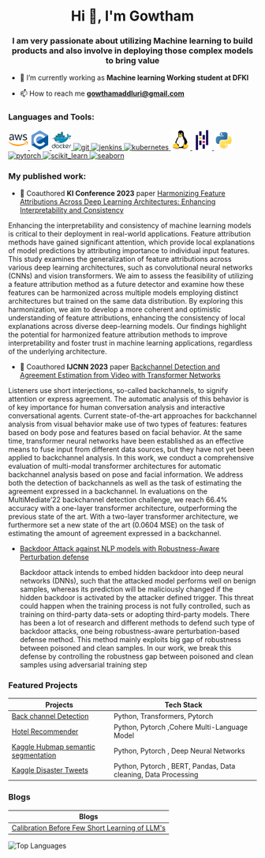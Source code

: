 <h1 align="center">Hi 👋, I'm Gowtham</h1>
<h3 align="center">I am very passionate about utilizing Machine learning to build products and also involve in deploying those complex models to bring value</h3>

- 🔭 I’m currently working as **Machine learning Working student at DFKI**



- 📫 How to reach me **gowthamaddluri@gmail.com**




<h3 align="left">Languages and Tools:</h3>
<p align="left"> <a href="https://aws.amazon.com" target="_blank" rel="noreferrer"> <img src="https://raw.githubusercontent.com/devicons/devicon/master/icons/amazonwebservices/amazonwebservices-original-wordmark.svg" alt="aws" width="40" height="40"/> </a>
<a href="https://www.cprogramming.com/" target="_blank" rel="noreferrer"> <img src="https://raw.githubusercontent.com/devicons/devicon/master/icons/c/c-original.svg" alt="c" width="40" height="40"/> </a> 
<a href="https://www.docker.com/" target="_blank" rel="noreferrer"> <img src="https://raw.githubusercontent.com/devicons/devicon/master/icons/docker/docker-original-wordmark.svg" alt="docker" width="40" height="40"/> </a> <a href="https://git-scm.com/" target="_blank" rel="noreferrer"> <img src="https://www.vectorlogo.zone/logos/git-scm/git-scm-icon.svg" alt="git" width="40" height="40"/> </a>
<a href="https://www.jenkins.io" target="_blank" rel="noreferrer"> <img src="https://www.vectorlogo.zone/logos/jenkins/jenkins-icon.svg" alt="jenkins" width="40" height="40"/> </a> <a href="https://kubernetes.io" target="_blank" rel="noreferrer"> <img src="https://www.vectorlogo.zone/logos/kubernetes/kubernetes-icon.svg" alt="kubernetes" width="40" height="40"/> </a> <a href="https://www.linux.org/" target="_blank" rel="noreferrer"> <img src="https://raw.githubusercontent.com/devicons/devicon/master/icons/linux/linux-original.svg" alt="linux" width="40" height="40"/> </a> <a href="https://pandas.pydata.org/" target="_blank" rel="noreferrer"> <img src="https://raw.githubusercontent.com/devicons/devicon/2ae2a900d2f041da66e950e4d48052658d850630/icons/pandas/pandas-original.svg" alt="pandas" width="40" height="40"/> </a> <a href="https://www.python.org" target="_blank" rel="noreferrer"> <img src="https://raw.githubusercontent.com/devicons/devicon/master/icons/python/python-original.svg" alt="python" width="40" height="40"/> </a> <a href="https://pytorch.org/" target="_blank" rel="noreferrer"> <img src="https://www.vectorlogo.zone/logos/pytorch/pytorch-icon.svg" alt="pytorch" width="40" height="40"/> </a> <a href="https://scikit-learn.org/" target="_blank" rel="noreferrer"> <img src="https://upload.wikimedia.org/wikipedia/commons/0/05/Scikit_learn_logo_small.svg" alt="scikit_learn" width="40" height="40"/> </a> <a href="https://seaborn.pydata.org/" target="_blank" rel="noreferrer"> <img src="https://seaborn.pydata.org/_images/logo-mark-lightbg.svg" alt="seaborn" width="40" height="40"/> </a> </p>



<h3 align="left">My published work:</h3>

- 🔭 Coauthored **KI Conference 2023** paper [Harmonizing Feature Attributions Across Deep Learning Architectures: Enhancing Interpretability and Consistency](https://link.springer.com/chapter/10.1007/978-3-031-42608-7_8)

Enhancing the interpretability and consistency of machine learning models is critical to their deployment in real-world applications. Feature attribution methods have gained significant attention, which provide local explanations of model predictions by attributing importance to individual input features. This study examines the generalization of feature attributions across various deep learning architectures, such as convolutional neural networks (CNNs) and vision transformers. We aim to assess the feasibility of utilizing a feature attribution method as a future detector and examine how these features can be harmonized across multiple models employing distinct architectures but trained on the same data distribution. By exploring this harmonization, we aim to develop a more coherent and optimistic understanding of feature attributions, enhancing the consistency of local explanations across diverse deep-learning models. Our findings highlight the potential for harmonized feature attribution methods to improve interpretability and foster trust in machine learning applications, regardless of the underlying architecture.


- 🔭 Coauthored **IJCNN 2023** paper [Backchannel Detection and Agreement Estimation from Video with Transformer Networks
](https://arxiv.org/pdf/2306.01656.pdf)

Listeners use short interjections, so-called backchannels, to signify attention or express agreement. The automatic analysis of this behavior is of key importance for human conversation analysis and interactive conversational agents. Current state-of-the-art approaches for backchannel analysis from visual behavior make use of two types of features: features based on body pose and features based on facial behavior. At the same time, transformer neural networks have been established as an effective means to fuse input from different data sources, but they have not yet been applied to backchannel analysis. In this work, we conduct a comprehensive evaluation of multi-modal transformer architectures for automatic backchannel analysis based on pose and facial information. We address both the detection of backchannels as well as the task of estimating the agreement expressed in a backchannel. In evaluations on the MultiMediate’22 backchannel detection challenge, we reach 66.4% accuracy with a one-layer transformer architecture, outperforming the previous state of the art. With a two-layer transformer architecture, we furthermore set a new state of the art (0.0604 MSE) on the task of estimating the amount of agreement expressed in a backchannel.

- [Backdoor Attack against NLP models with Robustness-Aware Perturbation defense](https://arxiv.org/pdf/2204.05758.pdf)

  Backdoor attack intends to embed hidden backdoor
into deep neural networks (DNNs), such that the
attacked model performs well on benign samples,
whereas its prediction will be maliciously changed
if the hidden backdoor is activated by the attacker
defined trigger. This threat could happen when the
training process is not fully controlled, such as training on third-party data-sets or adopting third-party
models. There has been a lot of research and different methods to defend such type of backdoor attacks,
one being robustness-aware perturbation-based defense method. This method mainly exploits big gap
of robustness between poisoned and clean samples.
In our work, we break this defense by controlling the
robustness gap between poisoned and clean samples
using adversarial training step

<!---
### Publications
|   Publication | Domain  |   Link  |
|-----------------|---------|-----------|
|  Backchannel Detection and Agreement Estimation from Video with Transformer Networks  |   Computer Vision, Multimodality  |  [Link](https://arxiv.org/pdf/2306.01656.pdf) |
|   Harmonizing Feature Attributions Across Deep Learning Architectures: Enhancing Interpretability and Consistency  |   Computer Vision, Deep Learning  |  [Link](https://link.springer.com/chapter/10.1007/978-3-031-42608-7_8) |
--->
### Featured Projects
|   Projects    |   Tech Stack  |
|---------------|---------------|
|   [Back channel Detection](https://github.com/gowtham07/Backchannel_detection)    |   Python, Transformers, Pytorch   |  
|   [Hotel Recommender](https://github.com/gowtham07/HotelRecommendation)    |   Python, Pytorch ,Cohere Multi-Language Model  | 
|   [Kaggle Hubmap semantic segmentation](https://github.com/gowtham07/hubmap_kidney_semantic_segmentation)    |   Python, Pytorch , Deep Neural Networks  |
|   [Kaggle Disaster Tweets](https://github.com/gowtham07/kaggle_Disaster_Tweets)    |   Python, Pytorch , BERT, Pandas, Data cleaning, Data Processing  |

### Blogs
|   Blogs   |  
|---------------|
|   [Calibration Before Few Short Learning of LLM's ](https://gowtham07.github.io/)   |
 
 


![Top Languages](https://github-readme-stats.vercel.app/api/top-langs/?username=gowtham07&layout=compact&theme=radical)

<!--- ![GitHub Stats](https://github-readme-stats.vercel.app/api?username=gowtham07&show_icons=true&theme=radical) --->
